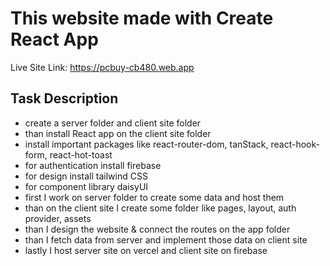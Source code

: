 # This website made with Create React App

Live Site Link: https://pcbuy-cb480.web.app

## Task Description
* create a server folder and client site folder
* than install React app on the client site folder
* install important packages like react-router-dom, tanStack, react-hook-form, react-hot-toast
* for authentication install firebase
* for design install tailwind CSS
* for component library daisyUI
* first I work on server folder to create some data and host them
* than on the client site I create some folder like pages, layout, auth provider, assets
* than I design the website & connect the routes on the app folder
* than I fetch data from server and implement those data on client site 
* lastly I host server site on vercel and client site on firebase